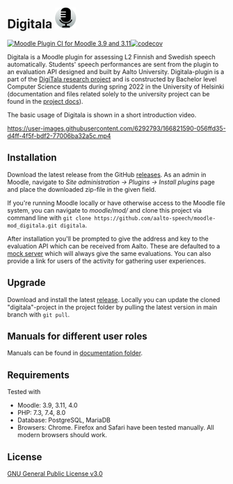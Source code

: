 # Digitala ![Digitala plugin logo](/pix/icon.svg)

[![Moodle Plugin CI for Moodle 3.9 and 3.11](https://github.com/aalto-speech/moodle-puheentunnistus/actions/workflows/ci_moodle.yml/badge.svg)](https://github.com/aalto-speech/moodle-puheentunnistus/actions/workflows/ci_moodle.yml)[![codecov](https://codecov.io/gh/aalto-speech/moodle-puheentunnistus/branch/main/graph/badge.svg?token=TC3ZZJNEQO)](https://codecov.io/gh/aalto-speech/moodle-puheentunnistus)


Digitala is a Moodle plugin for assessing L2 Finnish and Swedish speech automatically. Students' speech performances are sent from the plugin to an evaluation API designed and built by Aalto University. Digitala-plugin is a part of the [DigiTala research project](https://www2.helsinki.fi/fi/unitube/video/3275014c-49bf-4583-befc-840128521998) and is constructed by Bachelor level Computer Science students during spring 2022 in the University of Helsinki (documentation and files related solely to the university project can be found in the [project docs](/docs/project_docs/)).

The basic usage of Digitala is shown in a short introduction video.

https://user-images.githubusercontent.com/6292793/166821590-056ffd35-d4ff-4f5f-bdf2-77006ba32a5c.mp4

## Installation

Download the latest release from the GitHub [releases](https://github.com/aalto-speech/moodle-puheentunnistus/releases). As an admin in Moodle, navigate to *Site administration -> Plugins -> Install plugins* page and place the downloaded zip-file in the given field.

If you're running Moodle locally or have otherwise access to the Moodle file system, you can navigate to *moodle/mod/* and clone this project via command line with ```git clone https://github.com/aalto-speech/moodle-mod_digitala.git digitala```.

After installation you'll be prompted to give the address and key to the evaluation API which can be received from Aalto. These are defaulted to a [mock server](./docs/manuals/localapi.md) which will always give the same evaluations. You can also provide a link for users of the activity for gathering user experiences.

## Upgrade

Download and install the latest [release](https://github.com/aalto-speech/moodle-puheentunnistus/releases). Locally you can update the cloned "digitala"-project in the project folder by pulling the latest version in main branch with ```git pull```.

## Manuals for different user roles

Manuals can be found in [documentation folder](/docs/manuals/user_roles.md).

## Requirements

Tested with
* Moodle: 3.9, 3.11, 4.0
* PHP: 7.3, 7.4, 8.0
* Database: PostgreSQL, MariaDB
* Browsers: Chrome. Firefox and Safari have been tested manually. All modern browsers should work.

## License

[GNU General Public License v3.0](/LICENSE)
